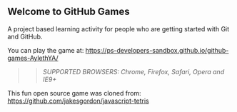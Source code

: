 ## Welcome to GitHub Games

A project based learning activity for people who are getting started with Git and GitHub.

You can play the game at: https://ps-developers-sandbox.github.io/github-games-AylethYA/

>> _*SUPPORTED BROWSERS*: Chrome, Firefox, Safari, Opera and IE9+_

This fun open source game was cloned from: https://github.com/jakesgordon/javascript-tetris
